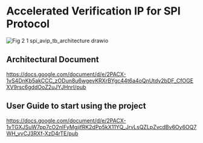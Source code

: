 # Accelerated Verification IP for SPI Protocol

![Fig 2 1 spi_avip_tb_architecture drawio](https://user-images.githubusercontent.com/104111334/165571701-3ed92657-d80c-44d9-8e5a-e622436ba047.png)

## Architectural Document 
https://docs.google.com/document/d/e/2PACX-1vS4DnKb5akCCC_zODun8u6wgevKRXrBYgc44t6a4oQnUtdy2bDF_CfOGEXV9rsc6gddOoZ2uJYJHnrI/pub

## User Guide to start using the project 
https://docs.google.com/document/d/e/2PACX-1vTGXJSuW7pp7cO2nlFyMgjifRK2dPp5kX11YQ_JrvLsQZLpZvcdBv6Oy6OQ7WH_vvCJ3RXf-XzD4rTE/pub
